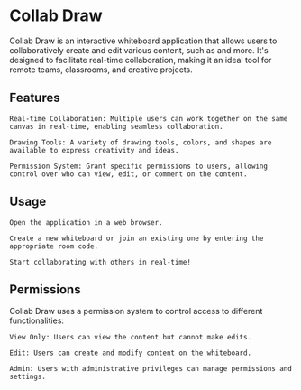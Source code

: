 # Collab Draw

Collab Draw is an interactive whiteboard application that allows users to collaboratively create and edit various content, such as  and more. It's designed to facilitate real-time collaboration, making it an ideal tool for remote teams, classrooms, and creative projects.

## Features

    Real-time Collaboration: Multiple users can work together on the same canvas in real-time, enabling seamless collaboration.

    Drawing Tools: A variety of drawing tools, colors, and shapes are available to express creativity and ideas.

    Permission System: Grant specific permissions to users, allowing control over who can view, edit, or comment on the content.

## Usage

    Open the application in a web browser.

    Create a new whiteboard or join an existing one by entering the appropriate room code.

    Start collaborating with others in real-time!

## Permissions

Collab Draw uses a permission system to control access to different functionalities:

    View Only: Users can view the content but cannot make edits.

    Edit: Users can create and modify content on the whiteboard.

    Admin: Users with administrative privileges can manage permissions and settings.